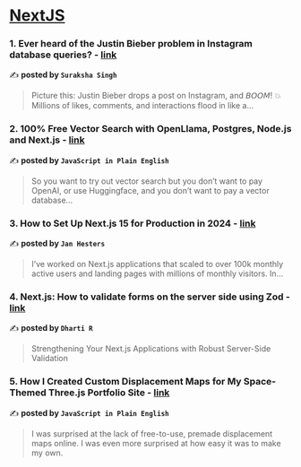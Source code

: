 
<h1><a href=https://medium.com/tag/nextjs/recommended target="_blank" rel="noopener noreferrer">NextJS</a></h1>
<h3>1. Ever heard of the Justin Bieber problem in Instagram database queries? - <a href="https://medium.com/@surksha8/ever-heard-of-the-justin-bieber-problem-in-instagram-database-queries-9e974b42238b" target="_blank" rel="noopener noreferrer">link</a></h3>

✍️ **posted by `Suraksha Singh`**

<blockquote>Picture this: Justin Bieber drops a post on Instagram, and 𝘉𝘖𝘖𝘔! 💥 Millions of likes, comments, and interactions flood in like a…</blockquote>

<h3>2. 100% Free Vector Search with OpenLlama, Postgres, Node.js and Next.js - <a href="https://medium.com/javascript-in-plain-english/100-free-vector-search-with-openllama-postgres-nodejs-and-nextjs-e496856766f7" target="_blank" rel="noopener noreferrer">link</a></h3>

✍️ **posted by `JavaScript in Plain English`**

<blockquote>So you want to try out vector search but you don’t want to pay OpenAI, or use Huggingface, and you don’t want to pay a vector database…</blockquote>

<h3>3. How to Set Up Next.js 15 for Production in 2024 - <a href="https://medium.com/@jan.hesters/how-to-set-up-next-js-15-for-production-in-2024-347f542922b4" target="_blank" rel="noopener noreferrer">link</a></h3>

✍️ **posted by `Jan Hesters`**

<blockquote>I’ve worked on Next.js applications that scaled to over 100k monthly active users and landing pages with millions of monthly visitors. In…</blockquote>

<h3>4. Next.js: How to validate forms on the server side using Zod - <a href="https://medium.com/@cp-dharti-r/next-js-how-to-validate-forms-on-the-server-side-using-zod-f1ee83e03dcd" target="_blank" rel="noopener noreferrer">link</a></h3>

✍️ **posted by `Dharti R`**

<blockquote>Strengthening Your Next.js Applications with Robust Server-Side Validation</blockquote>

<h3>5. How I Created Custom Displacement Maps for My Space-Themed Three.js Portfolio Site - <a href="https://medium.com/javascript-in-plain-english/how-i-created-custom-displacement-maps-for-my-space-themed-three-js-portfolio-site-642b52700941" target="_blank" rel="noopener noreferrer">link</a></h3>

✍️ **posted by `JavaScript in Plain English`**

<blockquote>I was surprised at the lack of free-to-use, premade displacement maps online. I was even more surprised at how easy it was to make my own.</blockquote>

